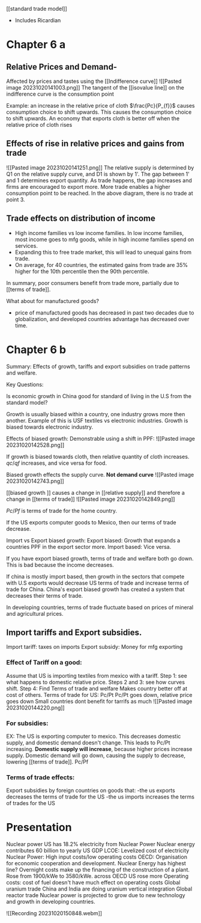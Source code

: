 [[standard trade model]]
- Includes Ricardian
# Chapter 6 a
## Relative Prices and Demand- 
Affected by prices and tastes using the [[Indifference curve]]
![[Pasted image 20231020141003.png]]
The tangent of the [[isovalue line]] on the indifference curve is the consumption point

Example: an increase in the relative price of cloth $\frac{Pc}{P_{f}}$ causes consumption choice to shift upwards. 
This causes the consumption choice to shift upwards. 
An economy that exports cloth is better off when the relative price of cloth rises

## Effects of rise in relative prices and gains from trade 
![[Pasted image 20231020141251.png]]
The relative supply is determined by Q1 on the relative supply curve, and D1 is shown by 1'. The gap between 1' and 1 determines export quantity. As trade happens, the gap increases and firms are encouraged to export more. 
More trade enables a higher consumption point to be reached. 
In the above diagram, there is no trade at point 3. 

## Trade effects on distribution of income
- High income families vs low income families. In low income families, most income goes to mfg goods, while in high income families spend on services. 
- Expanding this to free trade market, this will lead to unequal gains from trade. 
- On average, for 40 countries, the estimated gains from trade are 35% higher for the 10th percentile then the 90th percentile. 

In summary, poor consumers benefit from trade more, partially due to [[terms of trade]]. 

What about for manufactured goods?
- price of manufactured goods has decreased in past two decades due to globalization, and developed countries advantage has decreased over time. 

# Chapter 6 b
Summary: Effects of growth, tariffs and export subsidies on trade patterns and welfare. 

Key Questions: 

Is economic growth in China good for standard of living in the U.S from the standard model? 

Growth is usually biased within a country, one industry grows more then another. Example of this is USF textiles vs electronic industries. Growth is biased towards electronic industry. 

Effects of biased growth: 
Demonstrable using a shift in PPF: 
![[Pasted image 20231020142528.png]]

If growth is biased towards cloth, then relative quantity of cloth increases. $qc/qf$ increases, and vice versa for food. 

Biased growth effects the supply curve. **Not demand curve**
![[Pasted image 20231020142743.png]]

[[biased growth ]] causes a change in [[relative supply]] and therefore a change in [[terms of trade]] 
![[Pasted image 20231020142849.png]]

$Pc/Pf$ is terms of trade for the home country. 

If the US exports computer goods to Mexico, then our terms of trade decrease. 

Import vs Export biased growth: 
Export biased: Growth that expands a countries PPF in the export sector more. 
Import based: Vice versa.

If you have export biased growth, terms of trade and welfare both go down. This is bad because the income decreases. 


If china is mostly import based, then growth in the sectors that compete with U.S exports would decrease US terms of trade and increase terms of trade for China.  China's export biased growth has created a system that decreases their terms of trade. 

In developing countries, terms of trade fluctuate based on prices of mineral and agricultural prices.

## Import tariffs and Export subsidies. 
Import tariff: taxes on imports 
Export subsidy: Money for mfg exporting

### Effect of Tariff on a good: 

Assume that US is importing textiles from mexico with a tariff. 
Step 1: see what happens to domestic relative price. 
Steps 2 and 3: see how curves shift.
Step 4: Find Terms of trade and welfare 
Makes country better off at cost of others. 
Terms of trade for US: Pc/Pt
Pc/Pt goes down, relative price goes down
Small countries dont benefit for tarrifs as much
![[Pasted image 20231020144220.png]]

### For subsidies: 

EX: The US is exporting computer to mexico. This decreases domestic supply, and domestic demand doesn't change. This leads to Pc/Pt increasing. **Domestic supply will increase**, because higher prices increase supply. Domestic demand will go down, causing the supply to decrease, lowering [[terms of trade]]. Pc/Pf



### Terms of trade effects: 
Export subsidies by foreign countries on goods that: 
-the us exports decreases the terms of trade for the US
-the us imports increases the terms of trades for the US

# Presentation 
Nuclear power 
US has 18.2% electricity from Nuclear Power
Nuclear energy contributes 60 billion to yearly US GDP 
LCOE: Levelized cost of electricity
Nuclear Power: High input costs/low operating costs
OECD: Organisation for economic cooperation and development.
Nuclear Energy has highest line?
Overnight costs make up the financing of the construction of a plant. 
Rose from 1900/kWe to 3580/kWe. across OECD
US  rose more
Operating costs: 
cost of fuel doesn't have much effect on operating costs
Global uranium trade
China and India are doing uranium vertical integration
Global reactor trade
Nuclear power is projected to grow due to new technology and growth in developing countries. 







![[Recording 20231020150848.webm]]